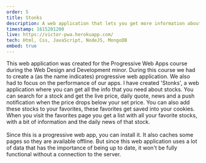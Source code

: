 ```yaml
---
order: 5
title: Stonks
description: A web application that lets you get more information about stocks. You can look up stocks and get live pricing, a daily quote, news and notifications when a certain stock drops below your desired price.
timestamp: 1615201200
live: https://victor-pwa.herokuapp.com/
tech: Html, Css, JavaScript, NodeJS, MongoDB
embed: true
---
```


This web application was created for the Progressive Web Apps course during the Web Design and Development minor. During this course we had to create a (as the name indicates) progressive web application. We also had to focus on the performance of our apps. I have created 'Stonks', a web application where you can get all the info that you need about stocks. You can search for a stock and get the live price, daily quote, news and a push notification when the price drops below your set price. You can also add these stocks to your favorites, these favorites get saved into your cookies. When you visit the favorites page you get a list with all your favorite stocks, with a bit of information and the daily news of that stock.  
&nbsp;  
Since this is a progressive web app, you can install it. It also caches some pages so they are available offline. But since this web application uses a lot of data that has the importance of being up to date, it won't be fully functional without a connection to the server.
